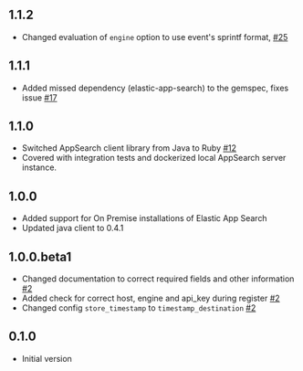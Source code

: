 ## 1.1.2
  - Changed evaluation of `engine` option to use event's sprintf format, [#25](https://github.com/logstash-plugins/logstash-output-elastic_app_search/pull/25)

## 1.1.1
  - Added missed dependency (elastic-app-search) to the gemspec, fixes issue [#17](https://github.com/logstash-plugins/logstash-output-elastic_app_search/issues/17)

## 1.1.0
  - Switched AppSearch client library from Java to Ruby [#12](https://github.com/logstash-plugins/logstash-output-elastic_app_search/issues/12)
  - Covered with integration tests and dockerized local AppSearch server instance.

## 1.0.0
  - Added support for On Premise installations of Elastic App Search
  - Updated java client to 0.4.1

## 1.0.0.beta1
  - Changed documentation to correct required fields and other information [#2](https://github.com/logstash-plugins/logstash-output-elastic_app_search/pull/2)
  - Added check for correct host, engine and api_key during register [#2](https://github.com/logstash-plugins/logstash-output-elastic_app_search/pull/2)
  - Changed config `store_timestamp` to `timestamp_destination` [#2](https://github.com/logstash-plugins/logstash-output-elastic_app_search/pull/2)

## 0.1.0
  - Initial version
